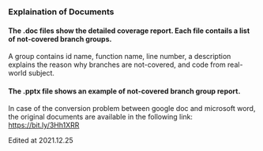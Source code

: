 ### Explaination of Documents
#### The .doc files show the detailed coverage report. Each file contails a list of not-covered branch groups.
A group contains id name, function name, line number, a description explains the reason why branches are not-covered, and code from real-world subject.

#### The .pptx file shows an example of not-covered branch group report.


In case of the conversion problem between google doc and microsoft word, the original documents are available in the following link:
https://bit.ly/3Hh1XRR

Edited at 2021.12.25
